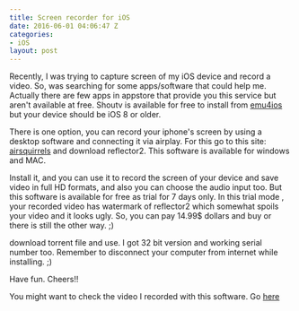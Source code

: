 ```yaml
---
title: Screen recorder for iOS
date: 2016-06-01 04:06:47 Z
categories:
- iOS
layout: post
---
```


Recently, I was trying to capture screen of my iOS device and record a video. So, was searching for some apps/software that could help me. Actually there are few apps in appstore that provide you this service but aren't available at free. Shoutv is available for free to install from <a href="https://emu4ios.ne" target="blank">emu4ios</a> but your device should be iOS 8 or older.

There is one option, you can record your iphone's screen by using a desktop software and connecting it via airplay. For this go to this site: <a href ="http://www.airsquirrels.com/reflector/download/" target="blank">airsquirrels</a>  and download reflector2. This software is available for windows and MAC.

Install it, and you can use it to record the screen of your device and save video in full HD formats, and also you can choose the audio input too.
But this software is available for free as trial for 7 days only. In this trial mode , your recorded video has watermark of reflector2 which somewhat spoils your video and it looks ugly. So, you can pay  14.99$ dollars and buy or there is still the other way. ;)

download torrent file and use. I got 32 bit version and working serial number too.  Remember to disconnect your computer from internet  while installing. ;)

Have fun.
Cheers!!

You might want to check the video I recorded with this software.  Go <a href=" https://youtu.be/7xLjUgxDFrM" target="blank"> here </a>
